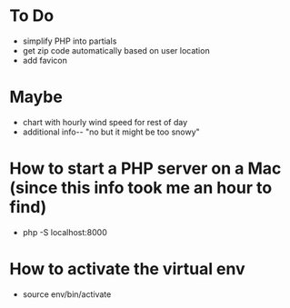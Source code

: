 # To Do
* simplify PHP into partials
* get zip code automatically based on user location
* add favicon

# Maybe
* chart with hourly wind speed for rest of day
* additional info-- "no but it might be too snowy"

# How to start a PHP server on a Mac (since this info took me an hour to find)
* php -S localhost:8000

# How to activate the virtual env
* source env/bin/activate